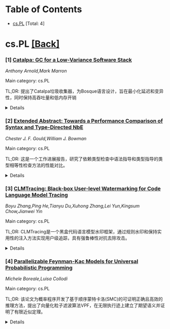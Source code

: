 <div id=toc></div>

# Table of Contents

- [cs.PL](#cs.PL) [Total: 4]


<div id='cs.PL'></div>

# cs.PL [[Back]](#toc)

### [1] [Catalpa: GC for a Low-Variance Software Stack](https://arxiv.org/abs/2509.13429)
*Anthony Arnold,Mark Marron*

Main category: cs.PL

TL;DR: 提出了Catalpa垃圾收集器，为Bosque语言设计，旨在最小化延迟和变异性，同时保持高吞吐量和低内存开销


<details>
  <summary>Details</summary>
Motivation: 实际应用中性能是二元的（要么足够快用户无感知，要么慢到用户放弃），工业开发者更关注95/99百分位尾延迟而非平均响应时间

Method: 利用Bosque语言的不可变性和无引用循环特性，设计无界收集暂停、固定内存开销、无需屏障或同步的收集器

Result: 实现了具有有界收集暂停、固定常数内存开销、无需与应用代码同步的垃圾收集器

Conclusion: Catalpa收集器通过语言特性支持，能够满足工业应用对低延迟和高可用性的需求

Abstract: The performance of an application/runtime is usually conceptualized as a
continuous function where, the lower the amount of memory/time used on a given
workload, then the better the compiler/runtime is. However, in practice, good
performance of an application is viewed as more of a binary function - either
the application responds in under, say 100 ms, and is fast enough for a user to
barely notice, or it takes a noticeable amount of time, leaving the user
waiting and potentially abandoning the task. Thus, performance really means how
often the application is fast enough to be usable, leading industrial
developers to focus on the 95th and 99th percentile tail-latencies as heavily,
or moreso, than average response time. Our vision is to create a software stack
that actively supports these needs via programming language and runtime system
design. In this paper we present a novel garbage-collector design, the Catalpa
collector, for the Bosque programming language and runtime. This allocator is
designed to minimize latency and variability while maintaining high-throughput
and incurring small memory overheads. To achieve these goals we leverage
various features of the Bosque language, including immutability and
reference-cycle freedom, to construct a collector that has bounded collection
pauses, incurs fixed-constant memory overheads, and does not require any
barriers or synchronization with application code.

</details>


### [2] [Extended Abstract: Towards a Performance Comparison of Syntax and Type-Directed NbE](https://arxiv.org/abs/2509.13489)
*Chester J. F. Gould,William J. Bowman*

Main category: cs.PL

TL;DR: 这是一个工作进展报告，研究了依赖类型检查中语法指导和类型指导的类型相等性检查方法的性能对比。


<details>
  <summary>Details</summary>
Motivation: 当前依赖类型检查器中常见说法认为语法指导方法性能更好，而类型指导方法表达力更强，但缺乏直接对比的实验基础。

Method: 开发了一个实际的平台，能够进行直接的、公平的两种方法对比，量化类型指导方法的性能差异并分析改进方向。

Result: 这是一个进行中的工作，尚未提供具体的实验结果和数据。

Conclusion: 该研究为依赖类型检查器的类型相等性检查方法提供了一个可靠的对比平台，有助于实际评估两种方法的性能和表达力。

Abstract: A key part of any dependent type-checker is the method for checking whether
two types are equal. A common claim is that syntax-directed equality is more
performant, although type-directed equality is more expressive. However, this
claim is difficult to make precise, since implementations choose only one or
the other approach, making a direct comparison impossible. We present some
work-in-progress developing a realistic platform for direct, apples-to-apples,
comparison of the two approaches, quantifying how much slower type-directed
equality checking is, and analyzing why and how it can be improved.

</details>


### [3] [CLMTracing: Black-box User-level Watermarking for Code Language Model Tracing](https://arxiv.org/abs/2509.13982)
*Boyu Zhang,Ping He,Tianyu Du,Xuhong Zhang,Lei Yun,Kingsum Chow,Jianwei Yin*

Main category: cs.PL

TL;DR: CLMTracing是一个黑盒代码语言模型水印框架，通过规则水印和保持实用性的注入方法实现用户级追踪，具有强鲁棒性对抗去除攻击。


<details>
  <summary>Details</summary>
Motivation: 随着开源代码语言模型的广泛采用，知识产权保护变得日益重要。现有水印技术在面对黑盒设置下的用户级追踪需求时存在局限性。

Method: 采用基于规则的水印和保持实用性的注入方法，结合对鲁棒水印敏感的参数选择算法和对抗训练来增强鲁棒性。

Result: 在多个最先进代码语言模型上评估显示，相比现有基线有显著无害改进，对各种去除攻击表现出强鲁棒性。

Conclusion: CLMTracing是一个有效的黑盒代码语言模型水印框架，能够实现用户级模型追踪并抵抗去除攻击。

Abstract: With the widespread adoption of open-source code language models (code LMs),
intellectual property (IP) protection has become an increasingly critical
concern. While current watermarking techniques have the potential to identify
the code LM to protect its IP, they have limitations when facing the more
practical and complex demand, i.e., offering the individual user-level tracing
in the black-box setting. This work presents CLMTracing, a black-box code LM
watermarking framework employing the rule-based watermarks and
utility-preserving injection method for user-level model tracing. CLMTracing
further incorporates a parameter selection algorithm sensitive to the robust
watermark and adversarial training to enhance the robustness against watermark
removal attacks. Comprehensive evaluations demonstrate CLMTracing is effective
across multiple state-of-the-art (SOTA) code LMs, showing significant harmless
improvements compared to existing SOTA baselines and strong robustness against
various removal attacks.

</details>


### [4] [Parallelizable Feynman-Kac Models for Universal Probabilistic Programming](https://arxiv.org/abs/2509.14092)
*Michele Boreale,Luisa Collodi*

Main category: cs.PL

TL;DR: 该论文为概率程序开发了基于顺序蒙特卡洛(SMC)的可证明正确且高效的推理方法，提出了向量化粒子滤波算法VPF，在无限执行迹上建立了期望语义并证明了有限近似定理。


<details>
  <summary>Details</summary>
Motivation: 研究概率程序的正式操作语义下的可证明正确推理方法，解决具有任意测度采样和无界循环条件/重加权的通用概率程序的推理问题。

Method: 首先为概率程序图(PPGs)建立基于无限执行迹的期望语义，包含迹权重；然后证明有限近似定理，将语义框架置于Feynman-Kac模型中；最后提出针对PPGs的向量化粒子滤波算法VPF。

Result: 实验证明VPF相比现有最先进的概率程序推理工具表现出非常有前景的结果，验证了方法的有效性。

Conclusion: 该工作为概率程序提供了理论基础和实用算法，通过形式化语义和可证明正确的近似方法，实现了对复杂概率程序的高效推理。

Abstract: We study provably correct and efficient instantiations of Sequential Monte
Carlo (SMC) inference in the context of formal operational semantics of
Probabilistic Programs (PPs). We focus on universal PPs featuring sampling from
arbitrary measures and conditioning/reweighting in unbounded loops. We first
equip Probabilistic Program Graphs (PPGs), an automata-theoretic description
format of PPs, with an expectation-based semantics over infinite execution
traces, which also incorporates trace weights. We then prove a finite
approximation theorem that provides bounds to this semantics based on
expectations taken over finite, fixed-length traces. This enables us to frame
our semantics within a Feynman-Kac (FK) model, and ensures the consistency of
the Particle Filtering (PF) algorithm, an instance of SMC, with respect to our
semantics. Building on these results, we introduce VPF, a vectorized version of
the PF algorithm tailored to PPGs and our semantics. Experiments conducted with
a proof-of-concept implementation of VPF show very promising results compared
to state-of-the-art PP inference tools.

</details>
